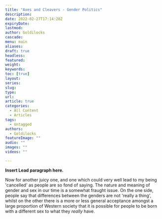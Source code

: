 ```yaml
---
title: "Axes and Cleavers - Gender Politics"
description: 
date: 2022-02-27T17:14:28Z
expiryDate:
lastmod: 
author: Goldilocks
cascade:
menu: main
aliases:
draft: true
headless:
featured:
weight:
keywords:
toc: [true]
layout:
series:
slug:
type:
url:
article: true
categories:
  - All Content
  - Articles
tags:
  - Untagged
authors:
  - Goldilocks
featureImage: ""
audio: ""
images: ""
videos: ""

---
```


**Insert Lead paragraph here.**


Now for another juicy one, and one which could very well lead to my being 'cancelled' as people are so fond of saying. The nature and meaning of gender and sex in our time is a somewhat fraught issue. On the one side, people say that differences between the genders are not 'really a thing', whilst on the other there is a more or less general acceptance amongst a large proportion of Western society that it is possible for people to be born with a different sex to what they *really* have.
